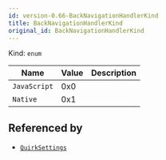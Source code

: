 ```yaml
---
id: version-0.66-BackNavigationHandlerKind
title: BackNavigationHandlerKind
original_id: BackNavigationHandlerKind
---
```


Kind: `enum`

| Name |  Value | Description |
|--|--|--|
|`JavaScript` | 0x0  |  |
|`Native` | 0x1  |  |


## Referenced by
- [`QuirkSettings`](QuirkSettings)
